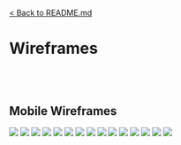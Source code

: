 [< Back to README.md](../../README.md)

# Wireframes
&nbsp;
---

## Mobile Wireframes

![](/documentation/wireframes/mobile/1.png)
![](/documentation/wireframes/mobile/2.png)
![](/documentation/wireframes/mobile/3.png)
![](/documentation/wireframes/mobile/4.png)
![](/documentation/wireframes/mobile/5.png)
![](/documentation/wireframes/mobile/6.png)
![](/documentation/wireframes/mobile/7.png)
![](/documentation/wireframes/mobile/8.png)
![](/documentation/wireframes/mobile/9.png)
![](/documentation/wireframes/mobile/10.png)
![](/documentation/wireframes/mobile/11.png)
![](/documentation/wireframes/mobile/12.png)
![](/documentation/wireframes/mobile/13.png)
![](/documentation/wireframes/mobile/14.png)
![](/documentation/wireframes/mobile/15.png)